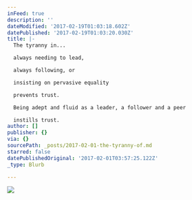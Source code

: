 ```yaml
---
inFeed: true
description: ''
dateModified: '2017-02-19T01:03:18.602Z'
datePublished: '2017-02-19T01:03:20.030Z'
title: |-
  The tyranny in...

  always needing to lead,

  always following, or

  insisting on pervasive equality

  prevents trust.

  Being adept and fluid as a leader, a follower and a peer

  instills trust.
author: []
publisher: {}
via: {}
sourcePath: _posts/2017-02-01-the-tyranny-of.md
starred: false
datePublishedOriginal: '2017-02-01T03:57:25.122Z'
_type: Blurb

---
```

![](https://the-grid-user-content.s3-us-west-2.amazonaws.com/b0464aea-595e-40ea-90c9-0d80bbbdf770.jpg)